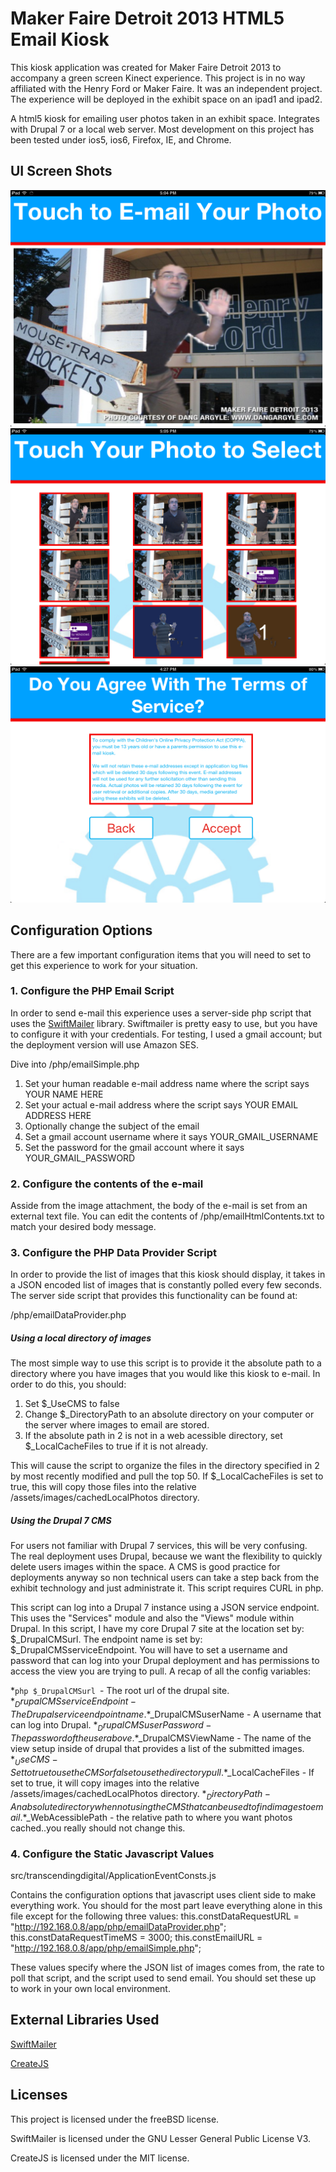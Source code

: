 Maker Faire Detroit 2013 HTML5 Email Kiosk
==============================

This kiosk application was created for Maker Faire Detroit 2013 to accompany a green screen Kinect experience. This project is in no way affiliated with the
Henry Ford or Maker Faire.  It was an independent project. The experience will be deployed in the exhibit space on an ipad1 and ipad2.

A html5 kiosk for emailing user photos taken in an exhibit space. Integrates with Drupal 7 or a local web server. Most development on this project
has been tested under ios5, ios6, Firefox, IE, and Chrome.

UI Screen Shots
--------------------------------------------------
![The attract UI on an ipad1](https://github.com/transcendingdigital/MFDetroit2013_HTML5_EmailKiosk/raw/master/githubImages/MFDetHtml5App2.PNG "The attract UI on an ipad1")
![Photo Selection UI on an ipad1](https://github.com/transcendingdigital/MFDetroit2013_HTML5_EmailKiosk/raw/master/githubImages/MFDetHtml5App3.PNG "Photo selection UI on an ipad1")
![Terms of service page](https://github.com/transcendingdigital/MFDetroit2013_HTML5_EmailKiosk/raw/master/githubImages/MFDetHtml5App4.PNG "Terms of service page")
	
Configuration Options
--------------------------------------------------
There are a few important configuration items that you will need to set to get this experience to work for your situation.

### 1. Configure the PHP Email Script
In order to send e-mail this experience uses a server-side php script that uses the [SwiftMailer](http://swiftmailer.org/) library.  Swiftmailer is pretty easy
to use, but you have to configure it with your credentials. For testing, I used a gmail account; but the deployment version will use Amazon SES.

Dive into /php/emailSimple.php
1. Set your human readable e-mail address name where the script says YOUR NAME HERE
2. Set your actual e-mail address where the script says YOUR EMAIL ADDRESS HERE
3. Optionally change the subject of the email
4. Set a gmail account username where it says YOUR_GMAIL_USERNAME
5. Set the password for the gmail account where it says YOUR_GMAIL_PASSWORD

### 2. Configure the contents of the e-mail
Asside from the image attachment, the body of the e-mail is set from an external text file.  You can edit the
contents of /php/emailHtmlContents.txt to match your desired body message.

### 3. Configure the PHP Data Provider Script
In order to provide the list of images that this kiosk should display, it takes in a JSON encoded list of images that
is constantly polled every few seconds.  The server side script that provides this functionality can be found at:

/php/emailDataProvider.php

##### Using a local directory of images
The most simple way to use this script is to provide it the absolute path to a directory where you have images that you
would like this kiosk to e-mail.  In order to do this, you should:

1. Set $_UseCMS to false
2. Change $_DirectoryPath to an absolute directory on your computer or the server where images to email are stored.
3. If the absolute path in 2 is not in a web acessible directory, set $_LocalCacheFiles to true if it is not already.

This will cause the script to organize the files in the directory specified in 2 by most recently modified and pull the top 
50. If $_LocalCacheFiles is set to true, this will copy those files into the relative /assets/images/cachedLocalPhotos directory.

##### Using the Drupal 7 CMS
For users not familiar with Drupal 7 services, this will be very confusing.  The real deployment uses Drupal, because we want the
flexibility to quickly delete users images within the space. A CMS is good practice for deployments anyway so non technical users
can take a step back from the exhibit technology and just administrate it. This script requires CURL in php.

This script can log into a Drupal 7 instance using a JSON service endpoint. This uses the "Services" module and also the "Views" module within Drupal.
In this script, I have my core Drupal 7 site at the location set by: $_DrupalCMSurl.  The endpoint name is set by: $_DrupalCMSserviceEndpoint.
You will have to set a username and password that can log into your Drupal deployment and has permissions to access the view you are trying to pull.
A recap of all the config variables:

*```php $_DrupalCMSurl ```- The root url of the drupal site.
*$_DrupalCMSserviceEndpoint - The Drupal service endpoint name.
*$_DrupalCMSuserName - A username that can log into Drupal.
*$_DrupalCMSuserPassword - The password of the user above.
*$_DrupalCMSViewName - The name of the view setup inside of drupal that provides a list of the submitted images.
*$_UseCMS - Set to true to use the CMS or false to use the directory pull.
*$_LocalCacheFiles - If set to true, it will copy images into the relative /assets/images/cachedLocalPhotos directory.
*$_DirectoryPath - An absolute directory when not using the CMS that can be used to find images to email.
*$_WebAcessiblePath - the relative path to where you want photos cached..you really should not change this.

### 4. Configure the Static Javascript Values
src/transcendingdigital/ApplicationEventConsts.js

Contains the configuration options that javascript uses client side to make everything work.  You should for the most part leave
everything alone in this file except for the following three values:
this.constDataRequestURL = "http://192.168.0.8/app/php/emailDataProvider.php";
this.constDataRequestTimeMS = 3000;
this.constEmailURL = "http://192.168.0.8/app/php/emailSimple.php";

These values specify where the JSON list of images comes from, the rate to poll that script, and the script used to send email.  You should set these
up to work in your own local environment.

External Libraries Used
--------------------------------------------------
[SwiftMailer](http://swiftmailer.org/)
	
[CreateJS](http://www.createjs.com/)
	
Licenses
--------------------------------------------------
This project is licensed under the freeBSD license.

SwiftMailer is licensed under the GNU Lesser General Public License V3.

CreateJS is licensed under the MIT license.

